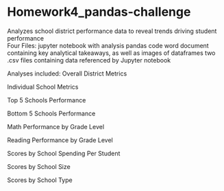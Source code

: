 # Homework4_pandas-challenge
Analyzes school district performance data to reveal trends driving student performance  
Four Files:
jupyter notebook with analysis pandas code
word document containing key analytical takeaways, as well as images of dataframes
two .csv files containing data referenced by Jupyter notebook

Analyses included: 
Overall District Metrics	

Individual School Metrics	

Top 5 Schools Performance	

Bottom 5 Schools Performance	

Math Performance by Grade Level	

Reading Performance by Grade Level	

Scores by School Spending Per Student	

Scores by School Size	

Scores by School Type	




